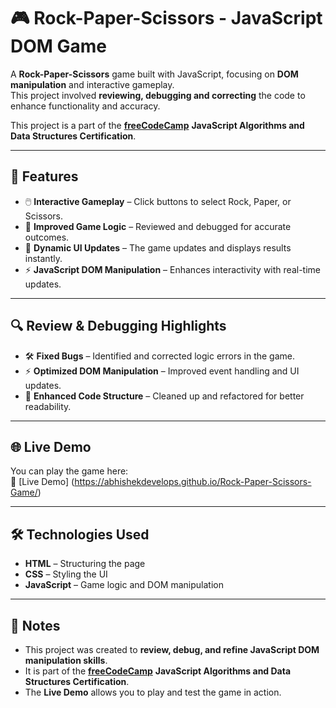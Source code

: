 # 🎮 Rock-Paper-Scissors - JavaScript DOM Game

A **Rock-Paper-Scissors** game built with JavaScript, focusing on **DOM manipulation** and interactive gameplay.  
This project involved **reviewing, debugging and correcting** the code to enhance functionality and accuracy.

This project is a part of the **[freeCodeCamp](https://www.freecodecamp.org/)** **JavaScript Algorithms and Data Structures Certification**.

---

## 🚀 Features
- 🖱️ **Interactive Gameplay** – Click buttons to select Rock, Paper, or Scissors.
- 🧠 **Improved Game Logic** – Reviewed and debugged for accurate outcomes.
- 🎨 **Dynamic UI Updates** – The game updates and displays results instantly.
- ⚡ **JavaScript DOM Manipulation** – Enhances interactivity with real-time updates.

---

## 🔍 Review & Debugging Highlights
- 🛠️ **Fixed Bugs** – Identified and corrected logic errors in the game.
- ⚡ **Optimized DOM Manipulation** – Improved event handling and UI updates.
- 🎯 **Enhanced Code Structure** – Cleaned up and refactored for better readability.

---

## 🌐 Live Demo
You can play the game here:  
🔗 [Live Demo] (https://abhishekdevelops.github.io/Rock-Paper-Scissors-Game/)

---

## 🛠️ Technologies Used
- **HTML** – Structuring the page  
- **CSS** – Styling the UI  
- **JavaScript** – Game logic and DOM manipulation  

---

## 📝 Notes
- This project was created to **review, debug, and refine JavaScript DOM manipulation skills**.
- It is part of the **[freeCodeCamp](https://www.freecodecamp.org/)** **JavaScript Algorithms and Data Structures Certification**.
- The **Live Demo** allows you to play and test the game in action.
